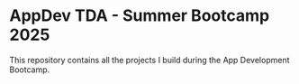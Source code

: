 # AppDev TDA - Summer Bootcamp 2025 
This repository contains all the projects I build during the App Development Bootcamp.
